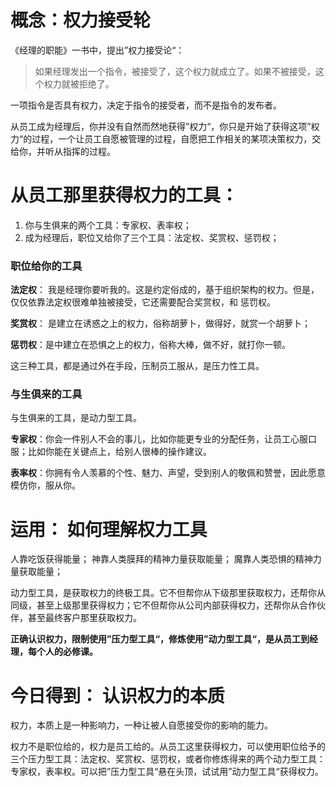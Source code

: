 # 概念：权力接受轮



《经理的职能》一书中，提出”权力接受论“：
> 如果经理发出一个指令，被接受了，这个权力就成立了。如果不被接受，这个权力就被拒绝了。

一项指令是否具有权力，决定于指令的接受者，而不是指令的发布者。

从员工成为经理后，你并没有自然而然地获得”权力“，你只是开始了获得这项”权力“的过程，一个让员工自愿被管理的过程，自愿把工作相关的某项决策权力，交给你，并听从指挥的过程。

# 从员工那里获得权力的工具：

1. 你与生俱来的两个工具：专家权、表率权；
2. 成为经理后，职位又给你了三个工具：法定权、奖赏权、惩罚权；

### 职位给你的工具

**法定权**： 我是经理你要听我的。这是约定俗成的，基于组织架构的权力。但是，仅仅依靠法定权很难单独被接受，它还需要配合奖赏权，和 惩罚权。

**奖赏权**： 是建立在诱惑之上的权力，俗称胡萝卜，做得好，就赏一个胡萝卜；

**惩罚权**：是中建立在恐惧之上的权力，俗称大棒，做不好，就打你一顿。

这三种工具，都是通过外在手段，压制员工服从，是压力性工具。

### 与生俱来的工具

与生俱来的工具，是动力型工具。

**专家权**：你会一件别人不会的事儿，比如你能更专业的分配任务，让员工心服口服；比如你能在关键点上，给别人很棒的操作建议。

**表率权**：你拥有令人羡慕的个性、魅力、声望，受到别人的敬佩和赞誉，因此愿意模仿你，服从你。

# 运用： 如何理解权力工具

人靠吃饭获得能量；
神靠人类膜拜的精神力量获取能量；
魔靠人类恐惧的精神力量获取能量；

动力型工具，是获取权力的终极工具。它不但帮你从下级那里获取权力，还帮你从同级，甚至上级那里获得权力；它不但帮你从公司内部获得权力，还帮你从合作伙伴，甚至最终客户那里获取权力。

**正确认识权力，限制使用”压力型工具“，修炼使用”动力型工具“，是从员工到经理，每个人的必修课。**

# 今日得到： 认识权力的本质

权力，本质上是一种影响力，一种让被人自愿接受你的影响的能力。

权力不是职位给的，权力是员工给的。从员工这里获得权力，可以使用职位给予的三个压力型工具：法定权、奖赏权、惩罚权，或者你修炼得来的两个动力型工具：专家权，表率权。可以把”压力型工具“悬在头顶，试试用”动力型工具“获得权力。




